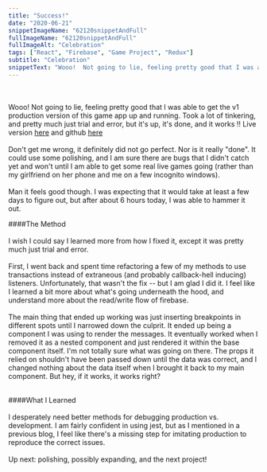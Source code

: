```yaml
---
title: "Success!"
date: "2020-06-21"
snippetImageName: "62120snippetAndFull"
fullImageName: "62120snippetAndFull"
fullImageAlt: "Celebration"
tags: ["React", "Firebase", "Game Project", "Redux"]
subtitle: "Celebration"
snippetText: "Wooo!  Not going to lie, feeling pretty good that I was able to get the v1 production version of this game app up and running.  Took a lot of tinkering, and pretty much just trial and error, but it's up, it's done, and it works !!  Live version here and github here"
---
```


<br>
<br>
Wooo!  Not going to lie, feeling pretty good that I was able to get the v1 production version of this game app up and running.  Took a lot of tinkering, and pretty much just trial and error, but it's up, it's done, and it works !!  Live version <a href="https://swolebox-e2710.web.app/">here</a> and github <a href="https://github.com/Derek42588/swolebox">here</a>
<br>
<br>
Don't get me wrong, it definitely did not go perfect.  Nor is it really "done".  It could use some polishing, and I am sure there are bugs that I didn't catch yet and won't until I am able to get some real live games going (rather than my girlfriend on her phone and me on a few incognito windows).
<br>
<br>
Man it feels good though.  I was expecting that it would take at least a few days to figure out, but after about 6 hours today, I was able to hammer it out.

####The Method
<br>
<br>
I wish I could say I learned more from how I fixed it, except it was pretty much just trial and error.
<br>
<br>
First, I went back and spent time refactoring a few of my methods to use transactions instead of extraneous (and probably callback-hell inducing) listeners. Unfortunately, that wasn't the fix -- but I am glad I did it. I feel like I learned a bit more about what's going underneath the hood, and understand more about the read/write flow of firebase.
<br>
<br>
The main thing that ended up working was just inserting breakpoints in different spots until I narrowed down the culprit. It ended up being a component I was using to render the messages. It eventually worked when I removed it as a nested component and just rendered it within the base component itself. I'm not totally sure what was going on there. The props it relied on shouldn't have been passed down until the data was correct, and I changed nothing about the data itself when I brought it back to my main component. But hey, if it works, it works right?
<br>
<br>

####What I Learned
<br>
<br>
I desperately need better methods for debugging production vs. development. I am fairly confident in using jest, but as I mentioned in a previous blog, I feel like there's a missing step for imitating production to reproduce the correct issues.
<br>
<br>
Up next: polishing, possibly expanding, and the next project!
<br>
<br>
